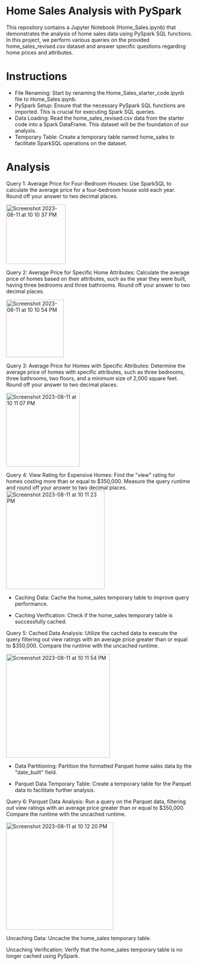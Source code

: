 # Home Sales Analysis with PySpark
This repository contains a Jupyter Notebook (Home_Sales.ipynb) that demonstrates the analysis of home sales data using PySpark SQL functions. In this project, we perform various queries on the provided home_sales_revised.csv dataset and answer specific questions regarding home prices and attributes.

# Instructions
* File Renaming: Start by renaming the Home_Sales_starter_code.ipynb file to Home_Sales.ipynb.
* PySpark Setup: Ensure that the necessary PySpark SQL functions are imported. This is crucial for executing Spark SQL queries.
* Data Loading: Read the home_sales_revised.csv data from the starter code into a Spark DataFrame. This dataset will be the foundation of our analysis.
* Temporary Table: Create a temporary table named home_sales to facilitate SparkSQL operations on the dataset.

# Analysis
Query 1: Average Price for Four-Bedroom Houses: Use SparkSQL to calculate the average price for a four-bedroom house sold each year. Round off your answer to two decimal places.

<img width="161" alt="Screenshot 2023-08-11 at 10 10 37 PM" src="https://github.com/breeliu2/Home_Sales/assets/124847109/be49f795-a105-4145-9370-ee65865a17b7">


Query 2: Average Price for Specific Home Attributes: Calculate the average price of homes based on their attributes, such as the year they were built, having three bedrooms and three bathrooms. Round off your answer to two decimal places.


<img width="156" alt="Screenshot 2023-08-11 at 10 10 54 PM" src="https://github.com/breeliu2/Home_Sales/assets/124847109/30b909be-b2ef-4767-a2ae-bddcaeb3fe75">

Query 3: Average Price for Homes with Specific Attributes: Determine the average price of homes with specific attributes, such as three bedrooms, three bathrooms, two floors, and a minimum size of 2,000 square feet. Round off your answer to two decimal places.

<img width="199" alt="Screenshot 2023-08-11 at 10 11 07 PM" src="https://github.com/breeliu2/Home_Sales/assets/124847109/56db66dc-ec08-406f-ba02-31077cd1d30d">


Query 4: View Rating for Expensive Homes: Find the "view" rating for homes costing more than or equal to $350,000. Measure the query runtime and round off your answer to two decimal places.
<img width="266" alt="Screenshot 2023-08-11 at 10 11 23 PM" src="https://github.com/breeliu2/Home_Sales/assets/124847109/6771c2d2-d338-4ae2-a1c1-00ee78cef953">



* Caching Data: Cache the home_sales temporary table to improve query performance.

* Caching Verification: Check if the home_sales temporary table is successfully cached.

Query 5: Cached Data Analysis: Utilize the cached data to execute the query filtering out view ratings with an average price greater than or equal to $350,000. Compare the runtime with the uncached runtime.

<img width="280" alt="Screenshot 2023-08-11 at 10 11 54 PM" src="https://github.com/breeliu2/Home_Sales/assets/124847109/d09c0a7d-25bc-4716-a5f9-e93316d9f3c6">


* Data Partitioning: Partition the formatted Parquet home sales data by the "date_built" field.

* Parquet Data Temporary Table: Create a temporary table for the Parquet data to facilitate further analysis.

Query 6: Parquet Data Analysis: Run a query on the Parquet data, filtering out view ratings with an average price greater than or equal to $350,000. Compare the runtime with the uncached runtime.

<img width="290" alt="Screenshot 2023-08-11 at 10 12 20 PM" src="https://github.com/breeliu2/Home_Sales/assets/124847109/2efb0a8c-2c60-4d8b-a8c6-c440627fcc0b">



Uncaching Data: Uncache the home_sales temporary table.

Uncaching Verification: Verify that the home_sales temporary table is no longer cached using PySpark.

